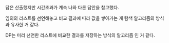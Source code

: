 답은 산출했지만 시간초과가 계속 나와 다른 답안을 참고했다.

임의의 리스트를 선언해놓고 비교 결과에 따라 값을 쌓아가는 게 탐색 알고리즘의 방식과 유사한 거 같다.

DP는 미리 선언한 리스트에 비교한 결과를 저장하는 방식의 알고리즘 인 거 같다.
